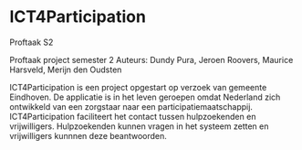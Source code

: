 # ICT4Participation
Proftaak S2

Proftaak project semester 2
Auteurs:
Dundy Pura, Jeroen Roovers, Maurice Harsveld, Merijn den Oudsten

ICT4Participation is een project opgestart op verzoek van gemeente Eindhoven. 
De applicatie is in het leven geroepen omdat Nederland zich ontwikkeld van een zorgstaar naar een participatiemaatschappij.
ICT4Participation faciliteert het contact tussen hulpzoekenden en vrijwilligers.
Hulpzoekenden kunnen vragen in het systeem zetten en vrijwilligers kunnnen deze beantwoorden.
